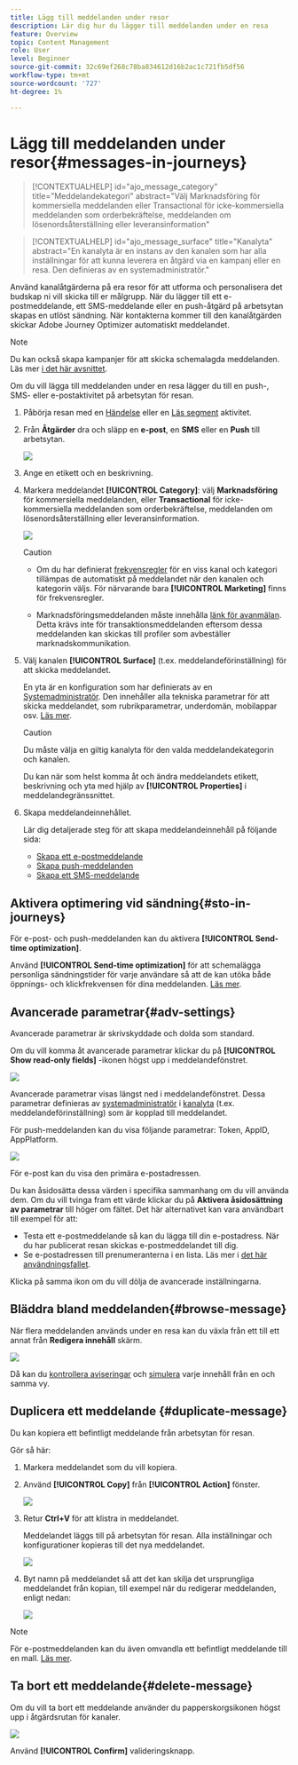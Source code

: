 ```yaml
---
title: Lägg till meddelanden under resor
description: Lär dig hur du lägger till meddelanden under en resa
feature: Overview
topic: Content Management
role: User
level: Beginner
source-git-commit: 32c69ef268c78ba834612d16b2ac1c721fb5df56
workflow-type: tm+mt
source-wordcount: '727'
ht-degree: 1%

---
```



# Lägg till meddelanden under resor{#messages-in-journeys}

>[!CONTEXTUALHELP]
>id="ajo_message_category"
>title="Meddelandekategori"
>abstract="Välj Marknadsföring för kommersiella meddelanden eller Transactional för icke-kommersiella meddelanden som orderbekräftelse, meddelanden om lösenordsåterställning eller leveransinformation"

>[!CONTEXTUALHELP]
>id="ajo_message_surface"
>title="Kanalyta"
>abstract="En kanalyta är en instans av den kanalen som har alla inställningar för att kunna leverera en åtgärd via en kampanj eller en resa. Den definieras av en systemadministratör."

Använd kanalåtgärderna på era resor för att utforma och personalisera det budskap ni vill skicka till er målgrupp. När du lägger till ett e-postmeddelande, ett SMS-meddelande eller en push-åtgärd på arbetsytan skapas en utlöst sändning. När kontakterna kommer till den kanalåtgärden skickar Adobe Journey Optimizer automatiskt meddelandet.


>[!NOTE]
>Du kan också skapa kampanjer för att skicka schemalagda meddelanden. Läs mer [i det här avsnittet](../campaigns/get-started-with-campaigns.md).


Om du vill lägga till meddelanden under en resa lägger du till en push-, SMS- eller e-postaktivitet på arbetsytan för resan.

1. Påbörja resan med en [Händelse](../building-journeys/general-events.md) eller en [Läs segment](../building-journeys/read-segment.md) aktivitet.

1. Från **Åtgärder** dra och släpp en **e-post**, en **SMS** eller en **Push** till arbetsytan.

   ![](assets/add-a-message.png)

1. Ange en etikett och en beskrivning.

1. Markera meddelandet **[!UICONTROL Category]**: välj **Marknadsföring** för kommersiella meddelanden, eller **Transactional** för icke-kommersiella meddelanden som orderbekräftelse, meddelanden om lösenordsåterställning eller leveransinformation.

   ![](assets/inline-message-category.png)

   >[!CAUTION]
   >
   >* Om du har definierat [frekvensregler](../configuration/frequency-rules.md) för en viss kanal och kategori tillämpas de automatiskt på meddelandet när den kanalen och kategorin väljs. För närvarande bara **[!UICONTROL Marketing]** finns för frekvensregler.
   >
   >* Marknadsföringsmeddelanden måste innehålla [länk för avanmälan](../privacy/opt-out.md#opt-out-management). Detta krävs inte för transaktionsmeddelanden eftersom dessa meddelanden kan skickas till profiler som avbeställer marknadskommunikation.


1. Välj kanalen **[!UICONTROL Surface]** (t.ex. meddelandeförinställning) för att skicka meddelandet.

   En yta är en konfiguration som har definierats av en [Systemadministratör](../start/path/administrator.md). Den innehåller alla tekniska parametrar för att skicka meddelandet, som rubrikparametrar, underdomän, mobilappar osv. [Läs mer](../configuration/channel-surfaces.md).

   >[!CAUTION]
   >
   >Du måste välja en giltig kanalyta för den valda meddelandekategorin och kanalen.

   Du kan när som helst komma åt och ändra meddelandets etikett, beskrivning och yta med hjälp av **[!UICONTROL Properties]** i meddelandegränssnittet.

1. Skapa meddelandeinnehållet.

   Lär dig detaljerade steg för att skapa meddelandeinnehåll på följande sida:

   * [Skapa ett e-postmeddelande](create-email.md)
   * [Skapa push-meddelanden](create-push.md)
   * [Skapa ett SMS-meddelande](create-sms.md)

## Aktivera optimering vid sändning{#sto-in-journeys}

För e-post- och push-meddelanden kan du aktivera **[!UICONTROL Send-time optimization]**.

Använd **[!UICONTROL Send-time optimization]** för att schemalägga personliga sändningstider för varje användare så att de kan utöka både öppnings- och klickfrekvensen för dina meddelanden. [Läs mer](../messages/send-time-optimization.md).

## Avancerade parametrar{#adv-settings}

Avancerade parametrar är skrivskyddade och dolda som standard.

Om du vill komma åt avancerade parametrar klickar du på **[!UICONTROL Show read-only fields]** -ikonen högst upp i meddelandefönstret.

![](assets/show-read-only.png)

Avancerade parametrar visas längst ned i meddelandefönstret. Dessa parametrar definieras av [systemadministratör](../start/path/administrator.md) i [kanalyta](../configuration/channel-surfaces.md) (t.ex. meddelandeförinställning) som är kopplad till meddelandet.

För push-meddelanden kan du visa följande parametrar: Token, AppID, AppPlatform.

![](assets/push-adv-parameters.png)

För e-post kan du visa den primära e-postadressen.

Du kan åsidosätta dessa värden i specifika sammanhang om du vill använda dem. Om du vill tvinga fram ett värde klickar du på **Aktivera åsidosättning av parametrar** till höger om fältet. Det här alternativet kan vara användbart till exempel för att:

* Testa ett e-postmeddelande så kan du lägga till din e-postadress. När du har publicerat resan skickas e-postmeddelandet till dig.
* Se e-postadressen till prenumeranterna i en lista. Läs mer i [det här användningsfallet](../building-journeys/message-to-subscribers-uc.md).

Klicka på samma ikon om du vill dölja de avancerade inställningarna.

## Bläddra bland meddelanden{#browse-message}

När flera meddelanden används under en resa kan du växla från ett till ett annat från **Redigera innehåll** skärm.

![](assets/inline-messages-multi-content.png)

Då kan du [kontrollera aviseringar](alerts.md) och [simulera](../design/preview.md) varje innehåll från en och samma vy.

## Duplicera ett meddelande {#duplicate-message}

Du kan kopiera ett befintligt meddelande från arbetsytan för resan.

Gör så här:

1. Markera meddelandet som du vill kopiera.

1. Använd **[!UICONTROL Copy]** från **[!UICONTROL Action]** fönster.

   ![](assets/message-duplicate.png)

1. Retur **Ctrl+V** för att klistra in meddelandet.

   Meddelandet läggs till på arbetsytan för resan. Alla inställningar och konfigurationer kopieras till det nya meddelandet.

   ![](assets/message-duplicated.png)

1. Byt namn på meddelandet så att det kan skilja det ursprungliga meddelandet från kopian, till exempel när du redigerar meddelanden, enligt nedan:

   ![](assets/multi-message.png)


>[!NOTE]
>
>För e-postmeddelanden kan du även omvandla ett befintligt meddelande till en mall. [Läs mer](../design/email-templates.md).

## Ta bort ett meddelande{#delete-message}

Om du vill ta bort ett meddelande använder du papperskorgsikonen högst upp i åtgärdsrutan för kanaler.

![](assets/delete-message.png)

Använd **[!UICONTROL Confirm]** valideringsknapp.
